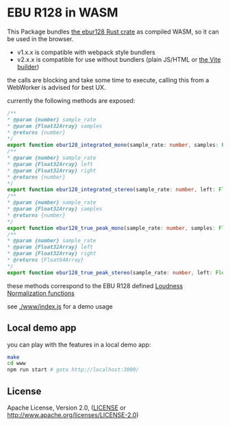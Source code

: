 # EBU R128 in WASM

This Package bundles [the ebur128 Rust crate](https://crates.io/crates/ebur128) as compiled WASM, so it can be used in the browser.

* v1.x.x is compatible with webpack style bundlers
* v2.x.x is compatible for use without bundlers (plain JS/HTML or [the Vite builder](https://vitejs.dev/))

the calls are blocking and take some time to execute, calling this from a WebWorker is advised for best UX.

currently the following methods are exposed:

```ts
/**
* @param {number} sample_rate
* @param {Float32Array} samples
* @returns {number}
*/
export function ebur128_integrated_mono(sample_rate: number, samples: Float32Array): number;
/**
* @param {number} sample_rate
* @param {Float32Array} left
* @param {Float32Array} right
* @returns {number}
*/
export function ebur128_integrated_stereo(sample_rate: number, left: Float32Array, right: Float32Array): number;
/**
* @param {number} sample_rate
* @param {Float32Array} samples
* @returns {number}
*/
export function ebur128_true_peak_mono(sample_rate: number, samples: Float32Array): number;
/**
* @param {number} sample_rate
* @param {Float32Array} left
* @param {Float32Array} right
* @returns {Float64Array}
*/
export function ebur128_true_peak_stereo(sample_rate: number, left: Float32Array, right: Float32Array): Float64Array;
```

these methods correspond to the EBU R128 defined [Loudness Normalization functions](https://tech.ebu.ch/docs/r/r128.pdf) 

see [./www/index.js](./www/index.js) for a demo usage

## Local demo app

you can play with the features in a local demo app:

```bash
make
cd www
npm run start # goto http://localhost:3000/
```

## License

Apache License, Version 2.0, ([LICENSE](LICENSE) or http://www.apache.org/licenses/LICENSE-2.0)